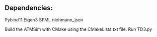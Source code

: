 ## Dependencies:
Pybind11
Eigen3
SFML
nlohmann_json

Build the ATMSim with CMake using the CMakeLists.txt file.
Run TD3.py
